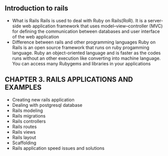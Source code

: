 ## Introduction to rails

 + What is Rails
   Rails is used to deal with Ruby on Rails(RoR). It is a server-side web application framework that uses model–view–controller (MVC) for defining the          communication between databases and user interface of the web application
 + Difference between rails and other programming languages
    Ruby on Rails is an open source framework that runs on ruby progamming language. Ruby an object-oriented language and is faster as the codes runs without     an other execution like converting into machine language. You can access many Rubygems and libraries in your applications
   
## CHAPTER 3. RAILS APPLICATIONS AND EXAMPLES
   
 + Creating new rails application
 + Dealing with postgresql database
 + Rails modeling
 + Rails migrations
 + Rails controllers
 + Rails routes
 + Rails views
 + Rails layout
 + Scaffolding
 + Rails application speed issues and solutions


